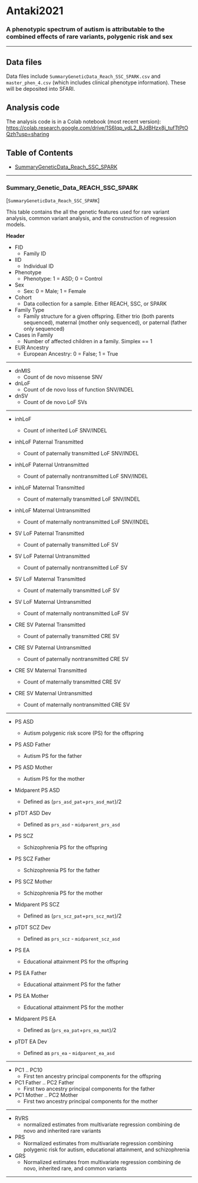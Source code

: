 # Antaki2021

### A phenotypic spectrum of autism is attributable to the combined effects of rare variants, polygenic risk and sex

-------------
## Data files
Data files include `SummaryGeneticData_Reach_SSC_SPARK.csv` and `master_phen_4.csv` (which includes clinical phenotype information). These will be deposited into SFARI.

## Analysis code

The analysis code is in a Colab notebook (most recent version): https://colab.research.google.com/drive/1S6Iqp_ydL2_BJdBHzx8j_tufTtPtOQzh?usp=sharing

## Table of Contents
* [SummaryGeneticData_Reach_SSC_SPARK](#Summary_Genetic_Data_REACH_SSC_SPARK)


-------

### Summary_Genetic_Data_REACH_SSC_SPARK

[`SummaryGeneticData_Reach_SSC_SPARK`]

This table contains the all the genetic features used for rare variant analysis, common variant analysis, and the construction of regression models. 

**Header**

* FID
  * Family ID
* IID
  * Individual ID
* Phenotype
  * Phenotype: 1 = ASD; 0 = Control
* Sex
  * Sex: 0 = Male; 1 =  Female
* Cohort
  * Data collection for a sample. Either REACH, SSC, or SPARK
* Family Type
  * Family structure for a given offspring. Either trio (both parents sequenced), maternal (mother only sequenced), or paternal (father only sequenced)
* Cases in Family
  * Number of affected children in a family. Simplex == 1
* EUR Ancestry
  * European Ancestry: 0 = False; 1 = True

----------

* dnMIS
  * Count of de novo missense SNV
* dnLoF
  * Count of de novo loss of function SNV/INDEL
* dnSV
  * Count of de novo LoF SVs
  
----------


* inhLoF
  * Count of inherited LoF SNV/INDEL

* inhLoF Paternal Transmitted
  * Count of paternally transmitted LoF SNV/INDEL
* inhLoF Paternal Untransmitted
  * Count of paternally nontransmitted LoF SNV/INDEL 
* inhLoF Maternal Transmitted
  * Count of maternally transmitted LoF SNV/INDEL
* inhLoF Maternal Untransmitted
  * Count of maternally nontransmitted LoF SNV/INDEL

* SV LoF Paternal Transmitted
  * Count of paternally transmitted LoF SV
* SV LoF Paternal Untransmitted
  * Count of paternally nontransmitted LoF SV
* SV LoF Maternal Transmitted
  * Count of maternally transmitted LoF SV
* SV LoF Maternal Untransmitted
  * Count of maternally nontransmitted LoF SV

* CRE SV Paternal Transmitted
  * Count of paternally transmitted CRE SV
* CRE SV Paternal Untransmitted
  * Count of paternally nontransmitted CRE SV
* CRE SV Maternal Transmitted
  * Count of maternally transmitted CRE SV
* CRE SV Maternal Untransmitted
  * Count of maternally nontransmitted CRE SV

----------

* PS ASD
  * Autism polygenic risk score (PS) for the offspring 
* PS ASD Father
  * Autism PS for the father
* PS ASD Mother
  * Autism PS for the mother
* Midparent PS ASD
  * Defined as (`prs_asd_pat`+`prs_asd_mat`)/2
* pTDT ASD Dev
  * Defined as `prs_asd` - `midparent_prs_asd` 

* PS SCZ
  * Schizophrenia PS for the offspring
* PS SCZ Father
  * Schizophrenia PS for the father
* PS SCZ Mother
  * Schizophrenia PS for the mother
* Midparent PS SCZ
  * Defined as (`prs_scz_pat`+`prs_scz_mat`)/2
* pTDT SCZ Dev
  * Defined as `prs_scz` - `midparent_scz_asd` 

* PS EA
  * Educational attainment PS for the offspring
* PS EA Father
  * Educational attainment PS for the father
* PS EA Mother
  * Educational attainment PS for the mother
* Midparent PS EA
  * Defined as (`prs_ea_pat`+`prs_ea_mat`)/2
* pTDT EA Dev
  * Defined as `prs_ea` - `midparent_ea_asd` 

---------

* PC1 .. PC10
  * First ten ancestry principal components for the offspring
* PC1 Father .. PC2 Father
  * First two ancestry principal components for the father
* PC1 Mother .. PC2 Mother
  * First two ancestry principal components for the mother

---------------

* RVRS
  * normalized estimates from multivariate regression combining de novo and inherited rare variants 
* PRS
  * Normalized estimates from multivariate regression combining polygenic risk for autism, educational attainment, and schizophrenia
* GRS
  * Normalized estimates from multivariate regression combining de novo, inherited rare, and common variants
---------------
